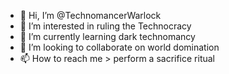 - 👋 Hi, I’m @TechnomancerWarlock
- 👀 I’m interested in ruling the Technocracy
- 🌱 I’m currently learning dark technomancy
- 💞️ I’m looking to collaborate on world domination
- 📫 How to reach me > perform a sacrifice ritual

<!---
TechnomancerWarlock/TechnomancerWarlock is a ✨ special ✨ repository because its `README.md` (this file) appears on your GitHub profile.
You can click the Preview link to take a look at your changes.
--->
